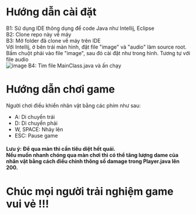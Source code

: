 # Hướng dẫn cài đặt
B1: Sử dụng IDE thông dụng để code Java như Intellij, Eclipse <br>
B2: Clone repo này về máy<br>
B3: Mở folder đã clone về máy trên IDE<br>
Với Intellij, ở bên trái màn hình, đặt file "image" và "audio" làm source root.<br>
Bấm chuột phải vào file "image", sau đó cài đặt như trong hình. Tương tự với file audio<br>
![image](https://github.com/PeihPeih/Game-Java/assets/109358691/4464f0ab-2d51-4973-9942-40ba2f3eaede)
B4: Tìm file MainClass.java và ấn chạy

# Hướng dẫn chơi game
Người chơi điều khiển nhân vật bằng các phím như sau:
- A: Di chuyển trái
- D: Di chuyển phải
- W, SPACE: Nhảy lên
- ESC: Pause game

#### Lưu ý: Để qua màn thì cần tiêu diệt hết quái. <br> Nếu muốn nhanh chóng qua màn chơi thì có thể tăng lượng dame của nhân vật bằng cách điều chỉnh thông số damage trong Player.java lên 200.
# Chúc mọi người trải nghiệm game vui vẻ !!!
